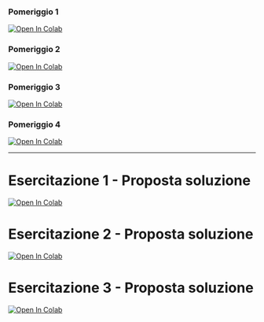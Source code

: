 ### Pomeriggio 1
[![Open In Colab](https://colab.research.google.com/assets/colab-badge.svg)](https://githubtocolab.com/aprodi/cd5050-LiceoCastelnuovo/blob/main/Pomeriggi/P1.ipynb)

### Pomeriggio 2
[![Open In Colab](https://colab.research.google.com/assets/colab-badge.svg)](https://githubtocolab.com/aprodi/cd5050-LiceoCastelnuovo/blob/main/Pomeriggi/P2.ipynb)

### Pomeriggio 3
[![Open In Colab](https://colab.research.google.com/assets/colab-badge.svg)](https://githubtocolab.com/aprodi/cd5050-LiceoCastelnuovo/blob/main/Pomeriggi/P3.ipynb)

### Pomeriggio 4
[![Open In Colab](https://colab.research.google.com/assets/colab-badge.svg)](https://githubtocolab.com/aprodi/cd5050-LiceoCastelnuovo/blob/main/Pomeriggi/P4.ipynb)


----------------------------------

# Esercitazione 1 - Proposta soluzione
[![Open In Colab](https://colab.research.google.com/assets/colab-badge.svg)](https://githubtocolab.com/slvcsl/cd5050-Morgagni/blob/main/Pomeriggi/P1_corretto.ipynb)

# Esercitazione 2 - Proposta soluzione
[![Open In Colab](https://colab.research.google.com/assets/colab-badge.svg)](https://githubtocolab.com/slvcsl/cd5050-Morgagni/blob/main/Pomeriggi/P2_corretto.ipynb)

# Esercitazione 3 - Proposta soluzione
[![Open In Colab](https://colab.research.google.com/assets/colab-badge.svg)](https://githubtocolab.com/slvcsl/cd5050-Morgagni/blob/main/Pomeriggi/P3_corretto.ipynb)



